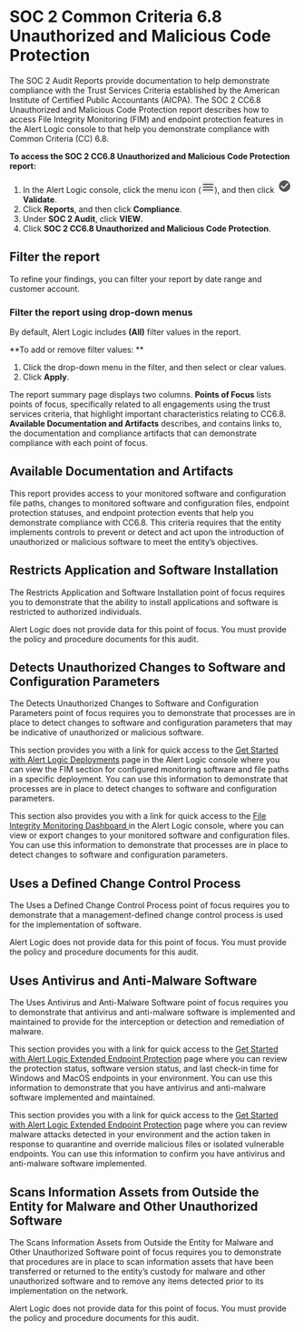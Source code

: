 # SOC 2 Common Criteria 6.8 Unauthorized and Malicious Code Protection

The SOC 2 Audit Reports provide documentation to help demonstrate compliance with the Trust Services Criteria established  by the American Institute of Certified Public Accountants (AICPA). The SOC 2 CC6.8 Unauthorized and Malicious Code Protection report describes how to access File Integrity Monitoring (FIM) and endpoint protection features in the Alert Logic console to that help you demonstrate compliance with Common Criteria (CC) 6.8.

**To access the SOC 2 CC6.8 Unauthorized and Malicious Code Protection report:**

1. In the Alert Logic console, click the menu icon (![](../../../Resources/Images/dashboard/menu-icon.png)), and then click ![](../../../Resources/Images/dashboard/validate-icon.png)**Validate**.
2. Click **Reports**, and then click **Compliance**.
3. Under **SOC 2 Audit**, click **VIEW**.
4. Click **SOC 2 CC6.8 Unauthorized and Malicious Code Protection**.

## Filter the report

To refine your findings, you can filter your report by  date range and customer account.

### Filter the report using drop-down menus

By default, Alert Logic includes **(All)** filter values in the report.

**To add or remove filter values: **

1. Click the drop-down menu in the filter, and then select or clear values.
2. Click **Apply**.

The report summary page displays two columns. **Points of Focus** lists points of focus, specifically related to all engagements using the trust services criteria, that highlight important characteristics relating to CC6.8. **Available Documentation and Artifacts** describes, and contains links to, the documentation and compliance artifacts that can demonstrate compliance with each point of focus.

## Available Documentation and Artifacts

This report provides access to your monitored software and configuration file paths, changes to monitored software and configuration files, endpoint protection statuses, and endpoint protection events that help you demonstrate  compliance with CC6.8. This criteria requires that the entity implements controls to prevent or detect and act upon the introduction of unauthorized or malicious software to meet the entity’s objectives.

## Restricts Application and Software Installation

The Restricts Application and Software Installation point of focus requires you to demonstrate that the ability to install applications and software is restricted to authorized individuals.

Alert Logic does not provide data for this point of focus. You must provide the policy and procedure documents for this audit.

## Detects Unauthorized Changes to Software and Configuration Parameters

The Detects Unauthorized Changes to Software and Configuration Parameters point of focus requires you to demonstrate that processes are in place to detect changes to software and configuration parameters that may be indicative of unauthorized or malicious software.

This section  provides you with a link for quick access to the [Get Started with Alert Logic Deployments](../../../get-started/deployments.md) page in the Alert Logic console where you can view the FIM section for configured monitoring software and file paths in a specific deployment.  You can use this information  to  demonstrate that processes are in place to detect changes to software and configuration parameters.

This section  also provides you with a link for quick access to the [File Integrity Monitoring Dashboard ](../../dashboard/file-integrity-monitoring.md) in the Alert Logic console, where you can view or export changes to your monitored software and configuration files.  You can use this information  to  demonstrate that processes are in place to detect changes to software and configuration parameters.

## Uses a Defined Change Control Process 

The Uses a Defined Change Control Process point of focus requires you to demonstrate that a management-defined change control process is used for the implementation of software.

Alert Logic does not provide data for this point of focus. You must provide the policy and procedure documents for this audit.

## Uses Antivirus and Anti-Malware Software

The Uses Antivirus and Anti-Malware Software point of focus requires you to demonstrate that antivirus and anti-malware software is implemented and maintained to provide for the interception or detection and remediation of malware.

This section provides you with a link for quick access to the [Get Started with Alert Logic Extended Endpoint Protection](../../../get-started/endpoint-protection.md) page where you can review the protection status, software version status, and last check-in time for Windows and MacOS endpoints in your environment.  You can use this information  to  demonstrate that you have antivirus and anti-malware software implemented and maintained.

This section  provides you with a link for quick access to the [Get Started with Alert Logic Extended Endpoint Protection](../../../get-started/endpoint-protection.md) page where you can review malware attacks detected in your environment and the action taken in response to quarantine and override malicious files or isolated vulnerable endpoints.  You can use this information  to  confirm you have antivirus and anti-malware software implemented.

## Scans Information Assets from Outside the Entity for Malware and Other Unauthorized Software

The Scans Information Assets from Outside the Entity for Malware and Other Unauthorized Software point of focus requires you to demonstrate that procedures are in place to scan information assets that have been transferred or returned to the entity’s custody for malware and other unauthorized software and to remove any items detected prior to its implementation on the network.

Alert Logic does not provide data for this point of focus. You must provide the policy and procedure documents for this audit.
